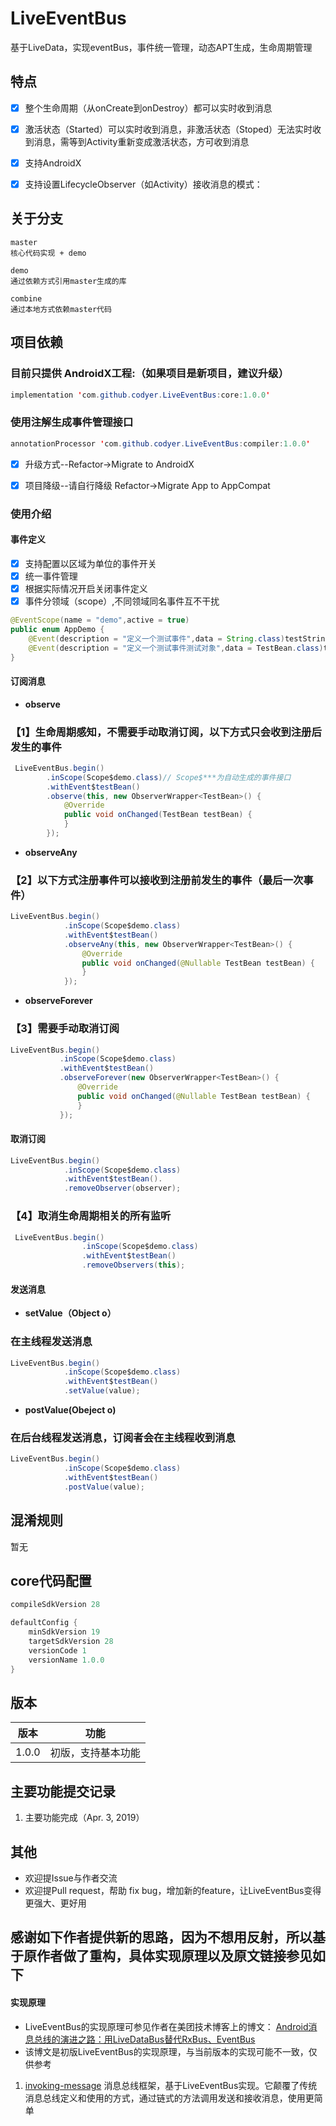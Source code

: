 # LiveEventBus
基于LiveData，实现eventBus，事件统一管理，动态APT生成，生命周期管理


## 特点
- [x]  整个生命周期（从onCreate到onDestroy）都可以实时收到消息
- [x]  激活状态（Started）可以实时收到消息，非激活状态（Stoped）无法实时收到消息，需等到Activity重新变成激活状态，方可收到消息
- [x]  支持AndroidX
- [x] 支持设置LifecycleObserver（如Activity）接收消息的模式：


## 关于分支

    master
    核心代码实现 + demo

    demo
    通过依赖方式引用master生成的库

    combine
    通过本地方式依赖master代码


## 项目依赖
### 目前只提供 AndroidX工程:（如果项目是新项目，建议升级）

```java
implementation 'com.github.codyer.LiveEventBus:core:1.0.0'
```

### 使用注解生成事件管理接口
```java
annotationProcessor 'com.github.codyer.LiveEventBus:compiler:1.0.0' 
```

- [x]  升级方式--Refactor->Migrate to AndroidX
- [x]  项目降级--请自行降级 Refactor->Migrate App to AppCompat


### 使用介绍
#### 事件定义
- [x]  支持配置以区域为单位的事件开关
- [x]  统一事件管理
- [x]  根据实际情况开启关闭事件定义
- [x]  事件分领域（scope）,不同领域同名事件互不干扰

```java
@EventScope(name = "demo",active = true)
public enum AppDemo {
    @Event(description = "定义一个测试事件",data = String.class)testString,
    @Event(description = "定义一个测试事件测试对象",data = TestBean.class)testBean,
}
```


#### 订阅消息

- **observe**
### 【1】生命周期感知，不需要手动取消订阅，以下方式只会收到注册后发生的事件

```java
 LiveEventBus.begin()
        .inScope(Scope$demo.class)// Scope$***为自动生成的事件接口
        .withEvent$testBean()
        .observe(this, new ObserverWrapper<TestBean>() {
            @Override
            public void onChanged(TestBean testBean) {
            }
        });
```

- **observeAny**
### 【2】以下方式注册事件可以接收到注册前发生的事件（最后一次事件）

```java
LiveEventBus.begin()
            .inScope(Scope$demo.class)
            .withEvent$testBean()
            .observeAny(this, new ObserverWrapper<TestBean>() {
                @Override
                public void onChanged(@Nullable TestBean testBean) {
                }
            });
 ```

- **observeForever**
### 【3】需要手动取消订阅

 ```java
LiveEventBus.begin()
            .inScope(Scope$demo.class)
            .withEvent$testBean()
            .observeForever(new ObserverWrapper<TestBean>() {
                @Override
                public void onChanged(@Nullable TestBean testBean) {
                }
            });
```

#### 取消订阅

```java
LiveEventBus.begin()
            .inScope(Scope$demo.class)
            .withEvent$testBean().
	        .removeObserver(observer);
```


### 【4】取消生命周期相关的所有监听

``` java
 LiveEventBus.begin()
                .inScope(Scope$demo.class)
                .withEvent$testBean()
                .removeObservers(this);
```


#### 发送消息
- **setValue（Object o）**
### 在主线程发送消息

```java
LiveEventBus.begin()
            .inScope(Scope$demo.class)
            .withEvent$testBean()
            .setValue(value);
```

- **postValue(Obeject o)**
### 在后台线程发送消息，订阅者会在主线程收到消息

```java
LiveEventBus.begin()
            .inScope(Scope$demo.class)
            .withEvent$testBean()
            .postValue(value);
```


## 混淆规则
暂无

## core代码配置

``` java
compileSdkVersion 28

defaultConfig {
    minSdkVersion 19
    targetSdkVersion 28
    versionCode 1
    versionName 1.0.0
}
```

## 版本

版本 | 功能
---|---
1.0.0 | 初版，支持基本功能


## 主要功能提交记录
1. 主要功能完成（Apr. 3, 2019）


## 其他
- 欢迎提Issue与作者交流
- 欢迎提Pull request，帮助 fix bug，增加新的feature，让LiveEventBus变得更强大、更好用


## 感谢如下作者提供新的思路，因为不想用反射，所以基于原作者做了重构，具体实现原理以及原文链接参见如下


#### 实现原理
- LiveEventBus的实现原理可参见作者在美团技术博客上的博文：
[Android消息总线的演进之路：用LiveDataBus替代RxBus、EventBus](https://tech.meituan.com/Android_LiveDataBus.html)
- 该博文是初版LiveEventBus的实现原理，与当前版本的实现可能不一致，仅供参考
1. [invoking-message](https://github.com/JeremyLiao/invoking-message) 消息总线框架，基于LiveEventBus实现。它颠覆了传统消息总线定义和使用的方式，通过链式的方法调用发送和接收消息，使用更简单
